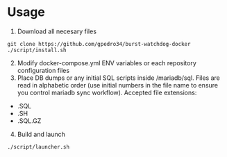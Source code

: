 # Usage

1.  Download all necesary files

```
git clone https://github.com/gpedro34/burst-watchdog-docker
./script/install.sh
```

2.  Modify docker-compose.yml ENV variables or each repository configuration files
3.  Place DB dumps or any initial SQL scripts inside /mariadb/sql. Files are read in alphabetic order (use initial numbers in the file name to ensure you control mariadb sync workflow). Accepted file extensions:

-   .SQL
-   .SH
-   .SQL.GZ

4.  Build and launch

```
./script/launcher.sh
```
